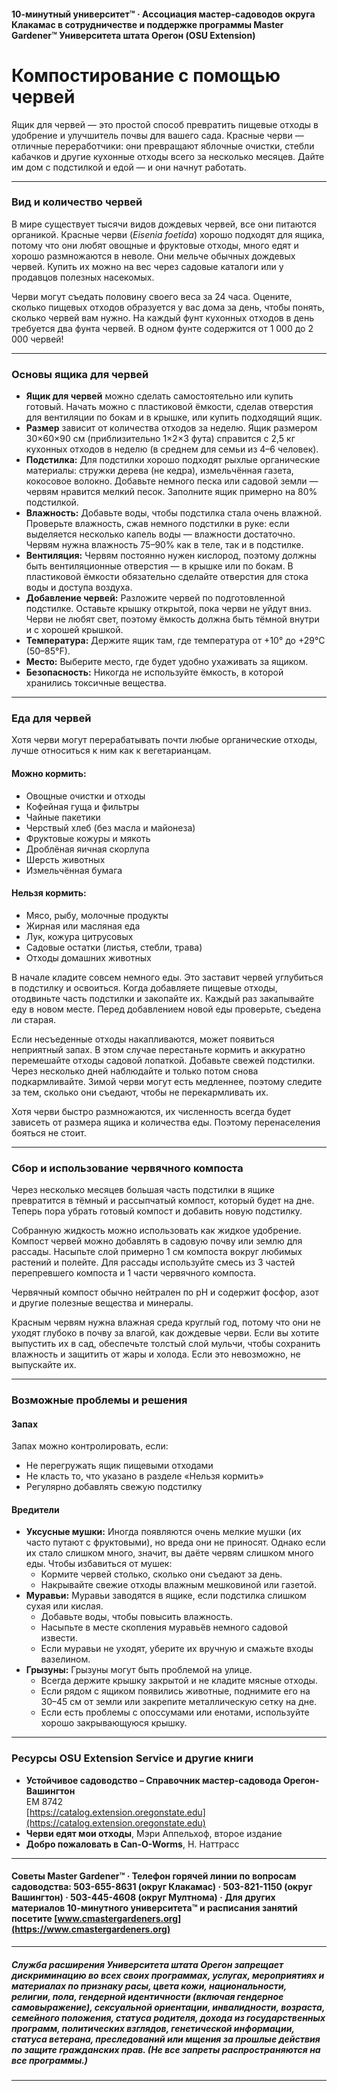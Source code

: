 #### 10-минутный университет™ · Ассоциация мастер-садоводов округа Клакамас в сотрудничестве и поддержке программы Master Gardener™ Университета штата Орегон (OSU Extension)

# Компостирование с помощью червей

Ящик для червей — это простой способ превратить пищевые отходы в удобрение и улучшитель почвы для вашего сада. Красные черви — отличные переработчики: они превращают яблочные очистки, стебли кабачков и другие кухонные отходы всего за несколько месяцев. Дайте им дом с подстилкой и едой — и они начнут работать.

---

### Вид и количество червей

В мире существует тысячи видов дождевых червей, все они питаются органикой. Красные черви (*Eisenia foetida*) хорошо подходят для ящика, потому что они любят овощные и фруктовые отходы, много едят и хорошо размножаются в неволе. Они мельче обычных дождевых червей. Купить их можно на вес через садовые каталоги или у продавцов полезных насекомых.

Черви могут съедать половину своего веса за 24 часа. Оцените, сколько пищевых отходов образуется у вас дома за день, чтобы понять, сколько червей вам нужно. На каждый фунт кухонных отходов в день требуется два фунта червей. В одном фунте содержится от 1 000 до 2 000 червей!

---

### Основы ящика для червей

- **Ящик для червей** можно сделать самостоятельно или купить готовый. Начать можно с пластиковой ёмкости, сделав отверстия для вентиляции по бокам и в крышке, или купить подходящий ящик.
- **Размер** зависит от количества отходов за неделю. Ящик размером 30×60×90 см (приблизительно 1×2×3 фута) справится с 2,5 кг кухонных отходов в неделю (в среднем для семьи из 4–6 человек).
- **Подстилка:** Для подстилки хорошо подходят рыхлые органические материалы: стружки дерева (не кедра), измельчённая газета, кокосовое волокно. Добавьте немного песка или садовой земли — червям нравится мелкий песок. Заполните ящик примерно на 80% подстилкой.
- **Влажность:** Добавьте воды, чтобы подстилка стала очень влажной. Проверьте влажность, сжав немного подстилки в руке: если выделяется несколько капель воды — влажности достаточно. Червям нужна влажность 75–90% как в теле, так и в подстилке.
- **Вентиляция:** Червям постоянно нужен кислород, поэтому должны быть вентиляционные отверстия — в крышке или по бокам. В пластиковой ёмкости обязательно сделайте отверстия для стока воды и доступа воздуха.
- **Добавление червей:** Разложите червей по подготовленной подстилке. Оставьте крышку открытой, пока черви не уйдут вниз. Черви не любят свет, поэтому ёмкость должна быть тёмной внутри и с хорошей крышкой.
- **Температура:** Держите ящик там, где температура от +10° до +29°C (50–85°F).
- **Место:** Выберите место, где будет удобно ухаживать за ящиком.
- **Безопасность:** Никогда не используйте ёмкость, в которой хранились токсичные вещества.

---

### Еда для червей

Хотя черви могут перерабатывать почти любые органические отходы, лучше относиться к ним как к вегетарианцам.

#### Можно кормить:

- Овощные очистки и отходы
- Кофейная гуща и фильтры
- Чайные пакетики
- Черствый хлеб (без масла и майонеза)
- Фруктовые кожуры и мякоть
- Дроблёная яичная скорлупа
- Шерсть животных
- Измельчённая бумага

#### Нельзя кормить:

- Мясо, рыбу, молочные продукты
- Жирная или масляная еда
- Лук, кожура цитрусовых
- Садовые остатки (листья, стебли, трава)
- Отходы домашних животных

В начале кладите совсем немного еды. Это заставит червей углубиться в подстилку и освоиться. Когда добавляете пищевые отходы, отодвиньте часть подстилки и закопайте их. Каждый раз закапывайте еду в новом месте. Перед добавлением новой еды проверьте, съедена ли старая.

Если несъеденные отходы накапливаются, может появиться неприятный запах. В этом случае перестаньте кормить и аккуратно перемешайте отходы садовой лопаткой. Добавьте свежей подстилки. Через несколько дней наблюдайте и только потом снова подкармливайте. Зимой черви могут есть медленнее, поэтому следите за тем, сколько они съедают, чтобы не перекармливать их.

Хотя черви быстро размножаются, их численность всегда будет зависеть от размера ящика и количества еды. Поэтому перенаселения бояться не стоит.

---

### Сбор и использование червячного компоста

Через несколько месяцев большая часть подстилки в ящике превратится в тёмный и рассыпчатый компост, который будет на дне. Теперь пора убрать готовый компост и добавить новую подстилку.

Собранную жидкость можно использовать как жидкое удобрение. Компост червей можно добавлять в садовую почву или землю для рассады. Насыпьте слой примерно 1 см компоста вокруг любимых растений и полейте. Для рассады используйте смесь из 3 частей перепревшего компоста и 1 части червячного компоста.

Червячный компост обычно нейтрален по pH и содержит фосфор, азот и другие полезные вещества и минералы.

Красным червям нужна влажная среда круглый год, потому что они не уходят глубоко в почву за влагой, как дождевые черви. Если вы хотите выпустить их в сад, обеспечьте толстый слой мульчи, чтобы сохранить влажность и защитить от жары и холода. Если это невозможно, не выпускайте их.

---

### Возможные проблемы и решения

#### Запах

Запах можно контролировать, если:

- Не перегружать ящик пищевыми отходами
- Не класть то, что указано в разделе «Нельзя кормить»
- Регулярно добавлять свежую подстилку

#### Вредители

- **Уксусные мушки:** Иногда появляются очень мелкие мушки (их часто путают с фруктовыми), но вреда они не приносят. Однако если их стало слишком много, значит, вы даёте червям слишком много еды. Чтобы избавиться от мушек:
  - Кормите червей столько, сколько они съедают за день.
  - Накрывайте свежие отходы влажным мешковиной или газетой.
- **Муравьи:** Муравьи заводятся в ящике, если подстилка слишком сухая или кислая.
  - Добавьте воды, чтобы повысить влажность.
  - Насыпьте в месте скопления муравьёв немного садовой извести.
  - Если муравьи не уходят, уберите их вручную и смажьте входы вазелином.
- **Грызуны:** Грызуны могут быть проблемой на улице.
  - Всегда держите крышку закрытой и не кладите мясные отходы.
  - Если рядом с ящиком появились животные, поднимите его на 30–45 см от земли или закрепите металлическую сетку на дне.
  - Если есть проблемы с опоссумами или енотами, используйте хорошо закрывающуюся крышку.

---

### Ресурсы OSU Extension Service и другие книги

- **Устойчивое садоводство – Справочник мастер-садовода Орегон-Вашингтон**  
  EM 8742  
  [https://catalog.extension.oregonstate.edu](https://catalog.extension.oregonstate.edu)
- **Черви едят мои отходы**, Мэри Аппельхоф, второе издание
- **Добро пожаловать в Can-O-Worms**, Н. Наттрасс

---

#### Советы Master Gardener™ · Телефон горячей линии по вопросам садоводства: 503-655-8631 (округ Клакамас) · 503-821-1150 (округ Вашингтон) · 503-445-4608 (округ Мултнома) · Для других материалов 10-минутного университета™ и расписания занятий посетите [www.cmastergardeners.org](https://www.cmastergardeners.org)

---

##### Служба расширения Университета штата Орегон запрещает дискриминацию во всех своих программах, услугах, мероприятиях и материалах по признаку расы, цвета кожи, национальности, религии, пола, гендерной идентичности (включая гендерное самовыражение), сексуальной ориентации, инвалидности, возраста, семейного положения, статуса родителя, дохода из государственных программ, политических взглядов, генетической информации, статуса ветерана, преследований или мщения за прошлые действия по защите гражданских прав. (Не все запреты распространяются на все программы.)
---